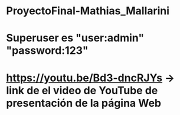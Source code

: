 # ProyectoFinal-Mathias_Mallarini
# Superuser es "user:admin" "password:123"
# https://youtu.be/Bd3-dncRJYs -> link de el video de YouTube de presentación de la página Web



